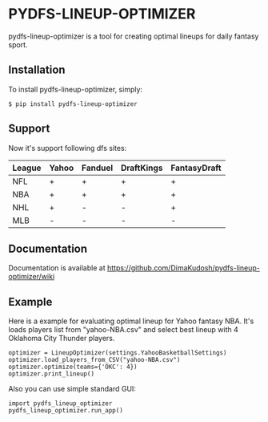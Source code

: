 # PYDFS-LINEUP-OPTIMIZER
pydfs-lineup-optimizer is a tool for creating optimal lineups for daily fantasy sport. 

## Installation
To install pydfs-lineup-optimizer, simply:
```
$ pip install pydfs-lineup-optimizer
```

## Support
Now it's support following dfs sites:

League | Yahoo | Fanduel | DraftKings | FantasyDraft 
----- | ----- | ----- | ----- | ----- 
NFL | + | + | + | + 
NBA | + | + | + | + 
NHL | + | - | - | + 
MLB | - | - | - | - 

## Documentation
Documentation is available at https://github.com/DimaKudosh/pydfs-lineup-optimizer/wiki

## Example
Here is a example for evaluating optimal lineup for Yahoo fantasy NBA. It's loads players list from "yahoo-NBA.csv" and select best lineup with 4 Oklahoma City Thunder players.
```
optimizer = LineupOptimizer(settings.YahooBasketballSettings)
optimizer.load_players_from_CSV("yahoo-NBA.csv")
optimizer.optimize(teams={'OKC': 4})
optimizer.print_lineup()
```
Also you can use simple standard GUI:
```
import pydfs_lineup_optimizer 
pydfs_lineup_optimizer.run_app()
```
